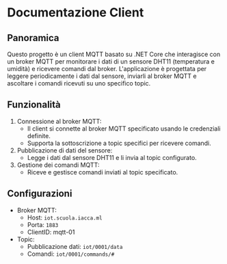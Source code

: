 # Documentazione Client

## Panoramica

Questo progetto è un client MQTT basato su .NET Core che interagisce con un broker MQTT per monitorare i dati di un sensore DHT11 (temperatura e umidità) e ricevere comandi dal broker. L'applicazione è progettata per leggere periodicamente i dati dal sensore, inviarli al broker MQTT e ascoltare i comandi ricevuti su uno specifico topic.


## Funzionalità

1. Connessione al broker MQTT:
   - Il client si connette al broker MQTT specificato usando le credenziali definite.
   - Supporta la sottoscrizione a topic specifici per ricevere comandi.
2. Pubblicazione di dati del sensore:
   - Legge i dati dal sensore DHT11 e li invia al topic configurato.
3. Gestione dei comandi MQTT:
   - Riceve e gestisce comandi inviati al topic specificato.

## Configurazioni

- Broker MQTT:
  - Host: `iot.scuola.iacca.ml`
  - Porta: `1883`
  - ClientID: mqtt-01
- Topic:
  - Pubblicazione dati: `iot/0001/data`
  - Comandi: `iot/0001/commands/#`